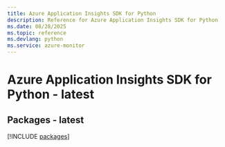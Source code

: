 ```yaml
---
title: Azure Application Insights SDK for Python
description: Reference for Azure Application Insights SDK for Python
ms.date: 08/28/2025
ms.topic: reference
ms.devlang: python
ms.service: azure-monitor
---
```

# Azure Application Insights SDK for Python - latest
## Packages - latest
[!INCLUDE [packages](application-insights-index.md)]